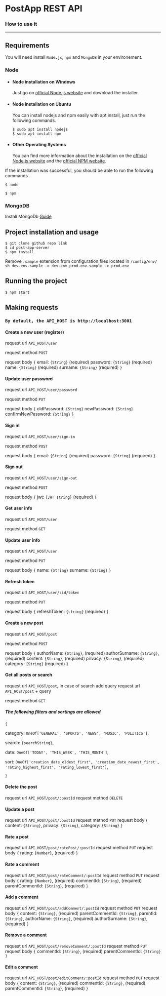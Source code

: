 # PostApp REST API

### How to use it

---

## Requirements

You will need install `Node.js`, `npm` and `MongoDB` in your environement.

### Node

- #### Node installation on Windows

  Just go on [official Node.js website](https://nodejs.org/) and download the installer.

- #### Node installation on Ubuntu

  You can install nodejs and npm easily with apt install, just run the following commands.

      $ sudo apt install nodejs
      $ sudo apt install npm

- #### Other Operating Systems
  You can find more information about the installation on the [official Node.js website](https://nodejs.org/) and the [official NPM website](https://npmjs.org/).

If the installation was successful, you should be able to run the following commands.

    $ node

    $ npm

### MongoDB

Install MongoDb [Guide](https://docs.mongodb.com/manual/administration/install-community/)

## Project installation and usage

    $ git clone github repo link
    $ cd post-app-server
    $ npm install

Remove `.sample` extension from configuration files located in `/config/env/`
`sh
    dev.env.sample -> dev.env
    prod.env.sample -> prod.env
    `

## Running the project

    $ npm start

## Making requests

### `By default, the API_HOST is http://localhost:3001`

#### Create a new user (register)

request url `API_HOST/user`

request method `POST`

request body
`{`
email: `{String}` (required)
password: `{String}` (required)
name: `{String}` (required)
surname: `{String}` (required)
`}`

#### Update user password

request url `API_HOST/user/password`

request method `PUT`

request body
`{`
oldPassword: `{String}`
newPassword: `{String}`
confirmNewPassword: `{String}`
`}`

#### Sign in

request url `API_HOST/user/sign-in`

request method `POST`

request body
`{`
email: `{String}` (required)
password: `{String}` (required)
`}`

#### Sign out

request url `API_HOST/user/sign-out`

request method `POST`

request body
`{`
jwt: `{JWT string}` (required)
`}`

#### Get user info

request url `API_HOST/user`

request method `GET`

#### Update user info

request url `API_HOST/user`

request method `PUT`

request body
`{`
name: `{String}`
surname: `{String}`
`}`

#### Refresh token

request url `API_HOST/user/:id/token`

request method `PUT`

request body
`{`
refreshToken: `{string}` (required)
`}`

#### Create a new post

request url `API_HOST/post`

request method `POST`

request body
`{`
authorName: `{String}`, (required)
authorSurname: `{String}`, (required)
content: `{String}`, (required)
privacy: `{String}`, (required)
category: `{String}` (required)
`}`

#### Get all posts or search

request url `API_HOST/post`,
in case of search add query
request url `API_HOST/post` + query

request method `GET`

##### The following filters and sortings are allowed

`{`

category: `OneOf['GENERAL', 'SPORTS', 'NEWS', 'MUSIC', 'POLITICS']`,

search: `{searchString}`,

date: `OneOf['TODAY', 'THIS_WEEK', 'THIS_MONTH']`,

sort: `OneOf['creation_date_oldest_first', 'creation_date_newest_first', 'rating_highest_first', 'rating_lowest_first']`,

`}`

#### Delete the post
request url `API_HOST/post/:postId`
request method `DELETE`

#### Update a post
request url `API_HOST/post/:postId`
request method `PUT`
request body 
`{`
content: `{String}`,
privacy: `{String}`,
category: `{String}`
`}`  

#### Rate a post
request url `API_HOST/post/ratePost/:postId`
request method `PUT`
request body 
`{`
rating: `{Number}`, (required)
`}` 

#### Rate a comment
request url `API_HOST/post/rateComment/:postId`
request method `PUT`
request body 
`{`
rating: `{Number}`, (required)
commentId: `{String}`, (required)
parentCommentId: `{String}`, (required)
`}`  

#### Add a comment
request url `API_HOST/post/addComment/:postId`
request method `PUT`
request body 
`{`
content: `{String}`, (required)
parentCommentId: `{String}`,
parentId: `{String}`,
authorName: `{String}`, (required)
authorSurname: `{String}`, (required)
`}`  

#### Remove a comment
request url `API_HOST/post/removeComment/:postId`
request method `PUT`
request body 
`{`
commentId: `{String}`, (required)
parentCommentId: `{String}`
`}`  

#### Edit a comment
request url `API_HOST/post/editComment/:postId`
request method `PUT`
request body 
`{`
content: `{String}`, (required)
commentId: `{String}`, (required)
parentCommentId: `{String}`, (required)
`}`